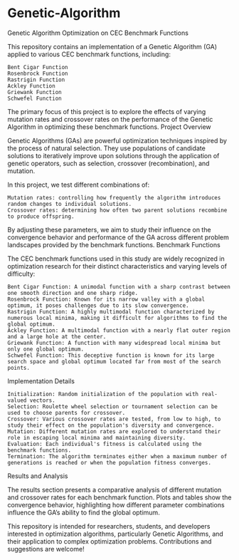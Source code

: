 # Genetic-Algorithm
Genetic Algorithm Optimization on CEC Benchmark Functions

This repository contains an implementation of a Genetic Algorithm (GA) applied to various CEC benchmark functions, including:

    Bent Cigar Function
    Rosenbrock Function
    Rastrigin Function
    Ackley Function
    Griewank Function
    Schwefel Function

The primary focus of this project is to explore the effects of varying mutation rates and crossover rates on the performance of the Genetic Algorithm in optimizing these benchmark functions.
Project Overview

Genetic Algorithms (GAs) are powerful optimization techniques inspired by the process of natural selection. They use populations of candidate solutions to iteratively improve upon solutions through the application of genetic operators, such as selection, crossover (recombination), and mutation.

In this project, we test different combinations of:

    Mutation rates: controlling how frequently the algorithm introduces random changes to individual solutions.
    Crossover rates: determining how often two parent solutions recombine to produce offspring.

By adjusting these parameters, we aim to study their influence on the convergence behavior and performance of the GA across different problem landscapes provided by the benchmark functions.
Benchmark Functions

The CEC benchmark functions used in this study are widely recognized in optimization research for their distinct characteristics and varying levels of difficulty:

    Bent Cigar Function: A unimodal function with a sharp contrast between one smooth direction and one sharp ridge.
    Rosenbrock Function: Known for its narrow valley with a global optimum, it poses challenges due to its slow convergence.
    Rastrigin Function: A highly multimodal function characterized by numerous local minima, making it difficult for algorithms to find the global optimum.
    Ackley Function: A multimodal function with a nearly flat outer region and a large hole at the center.
    Griewank Function: A function with many widespread local minima but only one global optimum.
    Schwefel Function: This deceptive function is known for its large search space and global optimum located far from most of the search points.

Implementation Details

    Initialization: Random initialization of the population with real-valued vectors.
    Selection: Roulette wheel selection or tournament selection can be used to choose parents for crossover.
    Crossover: Various crossover rates are tested, from low to high, to study their effect on the population's diversity and convergence.
    Mutation: Different mutation rates are explored to understand their role in escaping local minima and maintaining diversity.
    Evaluation: Each individual's fitness is calculated using the benchmark functions.
    Termination: The algorithm terminates either when a maximum number of generations is reached or when the population fitness converges.


Results and Analysis

The results section presents a comparative analysis of different mutation and crossover rates for each benchmark function. Plots and tables show the convergence behavior, highlighting how different parameter combinations influence the GA’s ability to find the global optimum.

This repository is intended for researchers, students, and developers interested in optimization algorithms, particularly Genetic Algorithms, and their application to complex optimization problems. Contributions and suggestions are welcome!
